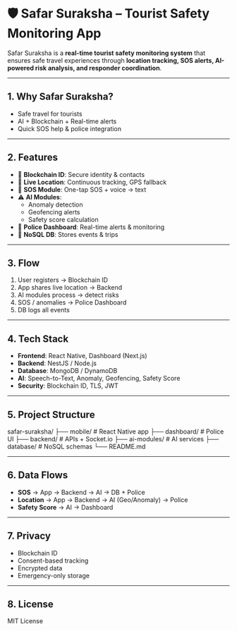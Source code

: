 # 🛡️ Safar Suraksha – Tourist Safety Monitoring App  

Safar Suraksha is a **real-time tourist safety monitoring system** that ensures safe travel experiences through **location tracking, SOS alerts, AI-powered risk analysis, and responder coordination**.  

---

## 1. Why Safar Suraksha?  
- Safe travel for tourists  
- AI + Blockchain + Real-time alerts  
- Quick SOS help & police integration 

---

## 2. Features  

- 🔐 **Blockchain ID**: Secure identity & contacts  
- 📍 **Live Location**: Continuous tracking, GPS fallback  
- 🚨 **SOS Module**: One-tap SOS + voice → text  
- ⚠️ **AI Modules**:  
  - Anomaly detection  
  - Geofencing alerts  
  - Safety score calculation  
- 👮 **Police Dashboard**: Real-time alerts & monitoring  
- 💾 **NoSQL DB**: Stores events & trips

---

## 3. Flow  

1. User registers → Blockchain ID  
2. App shares live location → Backend  
3. AI modules process → detect risks  
4. SOS / anomalies → Police Dashboard  
5. DB logs all events

---

## 4. Tech Stack  

- **Frontend**: React Native, Dashboard (Next.js)  
- **Backend**: NestJS / Node.js  
- **Database**: MongoDB / DynamoDB  
- **AI**: Speech-to-Text, Anomaly, Geofencing, Safety Score  
- **Security**: Blockchain ID, TLS, JWT

---

## 5. Project Structure  

safar-suraksha/
├── mobile/ # React Native app
├── dashboard/ # Police UI
├── backend/ # APIs + Socket.io
├── ai-modules/ # AI services
├── database/ # NoSQL schemas
└── README.md

---

## 6. Data Flows  

- **SOS** → App → Backend → AI → DB + Police  
- **Location** → App → Backend → AI (Geo/Anomaly) → Police  
- **Safety Score** → AI → Dashboard

---

## 7. Privacy  

- Blockchain ID  
- Consent-based tracking  
- Encrypted data  
- Emergency-only storage

---

## 8. License  
MIT License 
